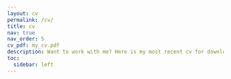 ```yaml
---
layout: cv
permalink: /cv/
title: cv
nav: true
nav_order: 5
cv_pdf: my_cv.pdf
description: Want to work with me? Here is my most recent cv for download.
toc:
  sidebar: left
---
```

